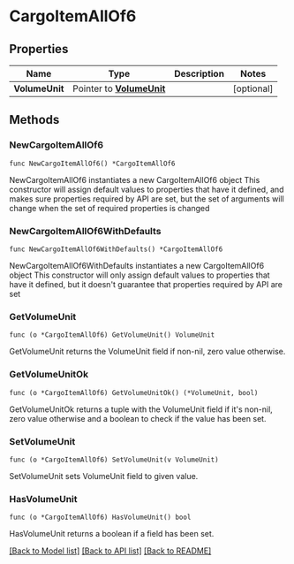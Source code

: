 # CargoItemAllOf6

## Properties

Name | Type | Description | Notes
------------ | ------------- | ------------- | -------------
**VolumeUnit** | Pointer to [**VolumeUnit**](VolumeUnit.md) |  | [optional] 

## Methods

### NewCargoItemAllOf6

`func NewCargoItemAllOf6() *CargoItemAllOf6`

NewCargoItemAllOf6 instantiates a new CargoItemAllOf6 object
This constructor will assign default values to properties that have it defined,
and makes sure properties required by API are set, but the set of arguments
will change when the set of required properties is changed

### NewCargoItemAllOf6WithDefaults

`func NewCargoItemAllOf6WithDefaults() *CargoItemAllOf6`

NewCargoItemAllOf6WithDefaults instantiates a new CargoItemAllOf6 object
This constructor will only assign default values to properties that have it defined,
but it doesn't guarantee that properties required by API are set

### GetVolumeUnit

`func (o *CargoItemAllOf6) GetVolumeUnit() VolumeUnit`

GetVolumeUnit returns the VolumeUnit field if non-nil, zero value otherwise.

### GetVolumeUnitOk

`func (o *CargoItemAllOf6) GetVolumeUnitOk() (*VolumeUnit, bool)`

GetVolumeUnitOk returns a tuple with the VolumeUnit field if it's non-nil, zero value otherwise
and a boolean to check if the value has been set.

### SetVolumeUnit

`func (o *CargoItemAllOf6) SetVolumeUnit(v VolumeUnit)`

SetVolumeUnit sets VolumeUnit field to given value.

### HasVolumeUnit

`func (o *CargoItemAllOf6) HasVolumeUnit() bool`

HasVolumeUnit returns a boolean if a field has been set.


[[Back to Model list]](../README.md#documentation-for-models) [[Back to API list]](../README.md#documentation-for-api-endpoints) [[Back to README]](../README.md)


